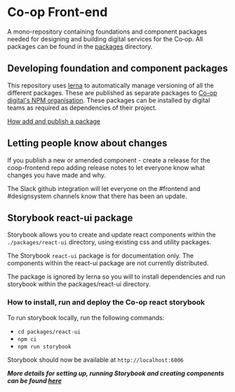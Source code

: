 # Co-op Front-end

A mono-repository containing foundations and component packages needed for designing and building digital services for the Co‑op. All packages can be found in the [packages](./packages) directory.

## Developing foundation and component packages

This repository uses [lerna](https://github.com/lerna/lerna) to automatically manage versioning of all the different packages. These are published as separate packages to [Co-op digital's NPM organisation](https://www.npmjs.com/org/coopdigital). These packages can be installed by digital teams as required as dependencies of their project.

[How add and publish a package](https://github.com/coopdigital/coop-frontend/blob/master/packages/README.md)

## Letting people know about changes

If you publish a new or amended component - create a release for the coop-frontend repo adding release notes to let everyone know what changes you have made and why.

The Slack github integration will let everyone on the #frontend and #designsystem channels know that there has been an update.

## Storybook react-ui package

Storybook allows you to create and update react components within the `./packages/react-ui` directory, using existing css and utility packages.

The Storybook `react-ui` package is for documentation only. The components within the react-ui package are not currently distributed.

The package is ignored by lerna so you will to install dependencies and run storybook within the packages/react-ui directory.

### **How to install, run and deploy the Co-op react storybook**

To run storybook locally, run the following commands:

- `cd packages/react-ui`
- `npm ci`
- `npm run storybook`

Storybook should now be available at `http://localhost:6006`

**_More details for setting up, running Storybook and creating components can be found [here](https://github.com/coopdigital/coop-frontend/blob/master/packages/react-ui/README.md)_**
